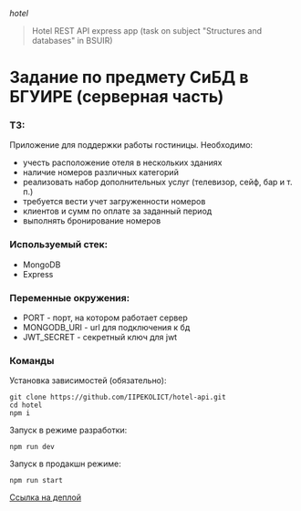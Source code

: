 *hotel*
>Hotel REST API express app (task on subject "Structures and databases" in BSUIR)

# Задание по предмету СиБД в БГУИРЕ (серверная часть)
### ТЗ:
Приложение для поддержки работы гостиницы. Необходимо:
- учесть расположение отеля в нескольких зданиях
- наличие номеров различных категорий
- реализовать набор дополнительных услуг (телевизор, сейф, бар и т. п.)
- требуется вести учет загруженности номеров
- клиентов и сумм по оплате за заданный период
- выполнять бронирование номеров

### Используемый стек:
- MongoDB
- Express

### Переменные окружения:
- PORT - порт, на котором работает сервер
- MONGODB_URI - url для подключения к бд
- JWT_SECRET - секретный ключ для jwt

### Команды

Установка зависимостей (обязательно):
```shell
git clone https://github.com/IIPEKOLICT/hotel-api.git
cd hotel
npm i
```

Запуск в режиме разработки:
```shell
npm run dev
```

Запуск в продакшн режиме:
```shell
npm run start
```

[Ссылка на деплой](https://iipekolict--hotel.herokuapp.com/)
